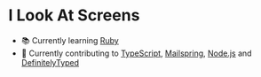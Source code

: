 # I Look At Screens
- 📚 Currently learning [Ruby](https://www.ruby-lang.org/en/)
- 📖 Currently contributing to [TypeScript](https://github.com/microsoft/TypeScript), [Mailspring](https://getmailspring.com/), [Node.js](https://github.com/nodejs/node) and [DefinitelyTyped](https://github.com/DefinitelyTyped/DefinitelyTyped)
